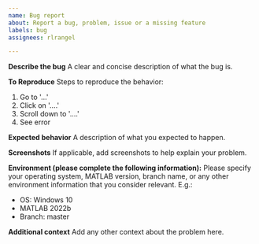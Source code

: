 ```yaml
---
name: Bug report
about: Report a bug, problem, issue or a missing feature
labels: bug
assignees: rlrangel

---
```


**Describe the bug**
A clear and concise description of what the bug is.

**To Reproduce**
Steps to reproduce the behavior:
1. Go to '...'
2. Click on '....'
3. Scroll down to '....'
4. See error

**Expected behavior**
A description of what you expected to happen.

**Screenshots**
If applicable, add screenshots to help explain your problem.

**Environment (please complete the following information):**
Please specify your operating system, MATLAB version, branch name, or any other environment information that you consider relevant.
E.g.:
- OS: Windows 10
- MATLAB 2022b
- Branch: master

**Additional context**
Add any other context about the problem here.
